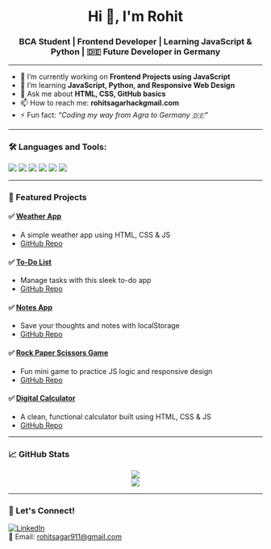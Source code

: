 <h1 align="center">Hi 👋, I'm Rohit</h1>
<h3 align="center">BCA Student | Frontend Developer | Learning JavaScript & Python | 🇩🇪 Future Developer in Germany</h3>

---

- 🔭 I’m currently working on **Frontend Projects using JavaScript**
- 🌱 I’m learning **JavaScript, Python, and Responsive Web Design**
- 💬 Ask me about **HTML, CSS, GitHub basics**
- 📫 How to reach me: **rohitsagarhackgmail.com**
- ⚡ Fun fact: *“Coding my way from Agra to Germany 🇩🇪”*

---

### 🛠️ Languages and Tools:
<p>
  <img src="https://img.shields.io/badge/HTML5-E34F26?style=flat&logo=html5&logoColor=white"/>
  <img src="https://img.shields.io/badge/CSS3-1572B6?style=flat&logo=css3&logoColor=white"/>
  <img src="https://img.shields.io/badge/JavaScript-F7DF1E?style=flat&logo=javascript&logoColor=black"/>
  <img src="https://img.shields.io/badge/Python-3776AB?style=flat&logo=python&logoColor=white"/>
  <img src="https://img.shields.io/badge/Git-F05032?style=flat&logo=git&logoColor=white"/>
  <img src="https://img.shields.io/badge/GitHub-181717?style=flat&logo=github&logoColor=white"/>
</p>

---

### 📌 Featured Projects

#### ✅ [Weather App](https://your-weather-app.netlify.app)
- A simple weather app using HTML, CSS & JS  
- [GitHub Repo](https://github.com/RohitSagar911/weather-app)

#### ✅ [To-Do List](https://your-todo-app.netlify.app)
- Manage tasks with this sleek to-do app  
- [GitHub Repo](https://github.com/RohitSagar911/todo-list)

#### ✅ [Notes App](https://your-notes-app.netlify.app)
- Save your thoughts and notes with localStorage  
- [GitHub Repo](https://github.com/RohitSagar911/notes-app)

#### ✅ [Rock Paper Scissors Game](https://your-rps-game.netlify.app)
- Fun mini game to practice JS logic and responsive design  
- [GitHub Repo](https://github.com/RohitSagar911/rock-paper-scissors)

#### ✅ [Digital Calculator](https://your-calculator.netlify.app)
- A clean, functional calculator built using HTML, CSS & JS  
- [GitHub Repo](https://github.com/RohitSagar911/digital-calculator)

---

### 📈 GitHub Stats

<p align="center">
  <img src="https://github-readme-stats.vercel.app/api?username=RohitSagar911&show_icons=true&theme=radical" />
  <br/>
  <img src="https://github-readme-streak-stats.herokuapp.com/?user=RohitSagar911&theme=radical" />
</p>

---

### 💬 Let's Connect!
[![LinkedIn](https://img.shields.io/badge/LinkedIn-blue?style=flat&logo=linkedin&logoColor=white)](https://www.linkedin.com/in/rohit-sagar-654720342/)  
📧 Email: [rohitsagar911@gmail.com](mailto:rohitsagarhack@gmail.com)
